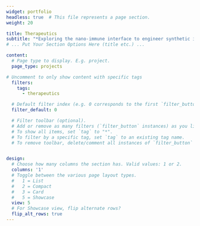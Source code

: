 ```yaml
---
widget: portfolio
headless: true  # This file represents a page section.
weight: 20

title: Therapeutics
subtitle: "*Exploring the nano-immune interface to engineer synthetic immunity*"
# ... Put Your Section Options Here (title etc.) ...

content:
  # Page type to display. E.g. project.
  page_type: projects

# Uncomment to only show content with specific tags
  filters:
    tags:
      - therapeutics

  # Default filter index (e.g. 0 corresponds to the first `filter_button` instance below)
  filter_default: 0

  # Filter toolbar (optional).
  # Add or remove as many filters (`filter_button` instances) as you like.
  # To show all items, set `tag` to "*".
  # To filter by a specific tag, set `tag` to an existing tag name.
  # To remove toolbar, delete/comment all instances of `filter_button` below.


design:
  # Choose how many columns the section has. Valid values: 1 or 2.
  columns: '1'
  # Toggle between the various page layout types.
  #   1 = List
  #   2 = Compact  
  #   3 = Card
  #   5 = Showcase
  view: 5
  # For Showcase view, flip alternate rows?
  flip_alt_rows: true
---
```


<br><br>